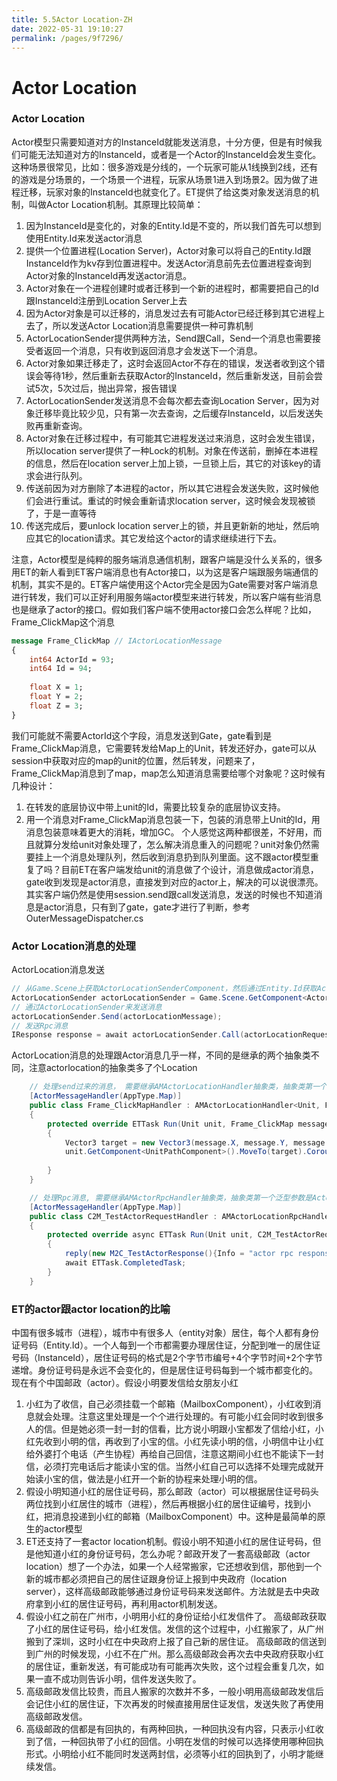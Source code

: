 ```yaml
---
title: 5.5Actor Location-ZH
date: 2022-05-31 19:10:27
permalink: /pages/9f7296/
---
```


# Actor Location
### Actor Location
Actor模型只需要知道对方的InstanceId就能发送消息，十分方便，但是有时候我们可能无法知道对方的InstanceId，或者是一个Actor的InstanceId会发生变化。这种场景很常见，比如：很多游戏是分线的，一个玩家可能从1线换到2线，还有的游戏是分场景的，一个场景一个进程，玩家从场景1进入到场景2。因为做了进程迁移，玩家对象的InstanceId也就变化了。ET提供了给这类对象发送消息的机制，叫做Actor Location机制。其原理比较简单：
1. 因为InstanceId是变化的，对象的Entity.Id是不变的，所以我们首先可以想到使用Entity.Id来发送actor消息
2. 提供一个位置进程(Location Server)，Actor对象可以将自己的Entity.Id跟InstanceId作为kv存到位置进程中。发送Actor消息前先去位置进程查询到Actor对象的InstanceId再发送actor消息。
3. Actor对象在一个进程创建时或者迁移到一个新的进程时，都需要把自己的Id跟InstanceId注册到Location Server上去
4. 因为Actor对象是可以迁移的，消息发过去有可能Actor已经迁移到其它进程上去了，所以发送Actor Location消息需要提供一种可靠机制
5. ActorLocationSender提供两种方法，Send跟Call，Send一个消息也需要接受者返回一个消息，只有收到返回消息才会发送下一个消息。
6. Actor对象如果迁移走了，这时会返回Actor不存在的错误，发送者收到这个错误会等待1秒，然后重新去获取Actor的InstanceId，然后重新发送，目前会尝试5次，5次过后，抛出异常，报告错误
7. ActorLocationSender发送消息不会每次都去查询Location Server，因为对象迁移毕竟比较少见，只有第一次去查询，之后缓存InstanceId，以后发送失败再重新查询。
8. Actor对象在迁移过程中，有可能其它进程发送过来消息，这时会发生错误，所以location server提供了一种Lock的机制。对象在传送前，删掉在本进程的信息，然后在location server上加上锁，一旦锁上后，其它的对该key的请求会进行队列。
9. 传送前因为对方删除了本进程的actor，所以其它进程会发送失败，这时候他们会进行重试。重试的时候会重新请求location server，这时候会发现被锁了，于是一直等待
10. 传送完成后，要unlock location server上的锁，并且更新新的地址，然后响应其它的location请求。其它发给这个actor的请求继续进行下去。

注意，Actor模型是纯粹的服务端消息通信机制，跟客户端是没什么关系的，很多用ET的新人看到ET客户端消息也有Actor接口，以为这是客户端跟服务端通信的机制，其实不是的。ET客户端使用这个Actor完全是因为Gate需要对客户端消息进行转发，我们可以正好利用服务端actor模型来进行转发，所以客户端有些消息也是继承了actor的接口。假如我们客户端不使用actor接口会怎么样呢？比如，Frame_ClickMap这个消息
```protobuf
message Frame_ClickMap // IActorLocationMessage
{
	int64 ActorId = 93;
	int64 Id = 94;
	
	float X = 1;
	float Y = 2;
	float Z = 3;
}
```
我们可能就不需要ActorId这个字段，消息发送到Gate，gate看到是Frame_ClickMap消息，它需要转发给Map上的Unit，转发还好办，gate可以从session中获取对应的map的unit的位置，然后转发，问题来了，Frame_ClickMap消息到了map，map怎么知道消息需要给哪个对象呢？这时候有几种设计：
1. 在转发的底层协议中带上unit的Id，需要比较复杂的底层协议支持。
2. 用一个消息对Frame_ClickMap消息包装一下，包装的消息带上Unit的Id，用消息包装意味着更大的消耗，增加GC。
个人感觉这两种都很差，不好用，而且就算分发给unit对象处理了，怎么解决消息重入的问题呢？unit对象仍然需要挂上一个消息处理队列，然后收到消息扔到队列里面。这不跟actor模型重复了吗？目前ET在客户端发给unit的消息做了个设计，消息做成actor消息，gate收到发现是actor消息，直接发到对应的actor上，解决的可以说很漂亮。其实客户端仍然是使用session.send跟call发送消息，发送的时候也不知道消息是actor消息，只有到了gate，gate才进行了判断，参考OuterMessageDispatcher.cs

### Actor Location消息的处理
ActorLocation消息发送
```csharp
// 从Game.Scene上获取ActorLocationSenderComponent，然后通过Entity.Id获取ActorLocationSender
ActorLocationSender actorLocationSender = Game.Scene.GetComponent<ActorLocationSenderComponent>().Get(unitId);
// 通过ActorLocationSender来发送消息
actorLocationSender.Send(actorLocationMessage);
// 发送Rpc消息
IResponse response = await actorLocationSender.Call(actorLocationRequest);
```

ActorLocation消息的处理跟Actor消息几乎一样，不同的是继承的两个抽象类不同，注意actorlocation的抽象类多了个Location
```csharp
	// 处理send过来的消息， 需要继承AMActorLocationHandler抽象类，抽象类第一个泛型参数是Actor的类型，第二个参数是消息的类型
	[ActorMessageHandler(AppType.Map)]
	public class Frame_ClickMapHandler : AMActorLocationHandler<Unit, Frame_ClickMap>
	{
		protected override ETTask Run(Unit unit, Frame_ClickMap message)
		{
			Vector3 target = new Vector3(message.X, message.Y, message.Z);
			unit.GetComponent<UnitPathComponent>().MoveTo(target).Coroutine();
			
		}
	}

	// 处理Rpc消息, 需要继承AMActorRpcHandler抽象类，抽象类第一个泛型参数是Actor的类型，第二个参数是消息的类型，第三个参数是返回消息的类型
	[ActorMessageHandler(AppType.Map)]
	public class C2M_TestActorRequestHandler : AMActorLocationRpcHandler<Unit, C2M_TestActorRequest, M2C_TestActorResponse>
	{
		protected override async ETTask Run(Unit unit, C2M_TestActorRequest message, Action<M2C_TestActorResponse> reply)
		{
			reply(new M2C_TestActorResponse(){Info = "actor rpc response"});
			await ETTask.CompletedTask;
		}
	}
```

### ET的actor跟actor location的比喻
中国有很多城市（进程），城市中有很多人（entity对象）居住，每个人都有身份证号码（Entity.Id）。一个人每到一个市都需要办理居住证，分配到唯一的居住证号码（InstanceId），居住证号码的格式是2个字节市编号+4个字节时间+2个字节递增。身份证号码是永远不会变化的，但是居住证号码每到一个城市都变化的。
现在有个中国邮政（actor）。假设小明要发信给女朋友小红
1. 小红为了收信，自己必须挂载一个邮箱（MailboxComponent），小红收到消息就会处理。注意这里处理是一个个进行处理的。有可能小红会同时收到很多人的信。但是她必须一封一封的信看，比方说小明跟小宝都发了信给小红，小红先收到小明的信，再收到了小宝的信。小红先读小明的信，小明信中让小红给外婆打个电话（产生协程）再给自己回信，注意这期间小红也不能读下一封信，必须打完电话后才能读小宝的信。当然小红自己可以选择不处理完成就开始读小宝的信，做法是小红开一个新的协程来处理小明的信。
2. 假设小明知道小红的居住证号码，那么邮政（actor）可以根据居住证号码头两位找到小红居住的城市（进程），然后再根据小红的居住证编号，找到小红，把消息投递到小红的邮箱（MailboxComponent）中。这种是最简单的原生的actor模型
3. ET还支持了一套actor location机制。假设小明不知道小红的居住证号码，但是他知道小红的身份证号码，怎么办呢？邮政开发了一套高级邮政（actor location）想了一个办法，如果一个人经常搬家，它还想收到信，那他到一个新的城市都必须把自己的居住证跟身份证上报到中央政府（location server），这样高级邮政能够通过身份证号码来发送邮件。方法就是去中央政府拿到小红的居住证号码，再利用actor机制发送。
4. 假设小红之前在广州市，小明用小红的身份证给小红发信件了。 高级邮政获取了小红的居住证号码，给小红发信。发信的这个过程中，小红搬家了，从广州搬到了深圳，这时小红在中央政府上报了自己新的居住证。 高级邮政的信送到到广州的时候发现，小红不在广州。那么高级邮政会再次去中央政府获取小红的居住证，重新发送，有可能成功有可能再次失败，这个过程会重复几次，如果一直不成功则告诉小明，信件发送失败了。
5. 高级邮政发信比较贵，而且人搬家的次数并不多，一般小明用高级邮政发信后会记住小红的居住证，下次再发的时候直接用居住证发信，发送失败了再使用高级邮政发信。
6. 高级邮政的信都是有回执的，有两种回执，一种回执没有内容，只表示小红收到了信，一种回执带了小红的回信。小明在发信的时候可以选择使用哪种回执形式。小明给小红不能同时发送两封信，必须等小红的回执到了，小明才能继续发信。